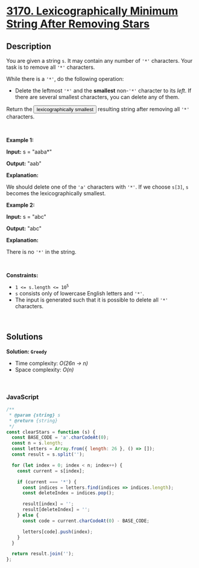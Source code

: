 # [3170. Lexicographically Minimum String After Removing Stars](https://leetcode.com/problems/lexicographically-minimum-string-after-removing-stars)

## Description

<div class="elfjS" data-track-load="description_content"><p>You are given a string <code>s</code>. It may contain any number of <code>'*'</code> characters. Your task is to remove all <code>'*'</code> characters.</p>

<p>While there is a <code>'*'</code>, do the following operation:</p>

<ul>
	<li>Delete the leftmost <code>'*'</code> and the <strong>smallest</strong> non-<code>'*'</code> character to its <em>left</em>. If there are several smallest characters, you can delete any of them.</li>
</ul>

<p>Return the <span data-keyword="lexicographically-smaller-string" class=" cursor-pointer relative text-dark-blue-s text-sm"><button type="button" aria-haspopup="dialog" aria-expanded="false" aria-controls="radix-:rj:" data-state="closed" class="">lexicographically smallest</button></span> resulting string after removing all <code>'*'</code> characters.</p>

<p>&nbsp;</p>
<p><strong class="example">Example 1:</strong></p>

<div class="example-block">
<p><strong>Input:</strong> <span class="example-io">s = "aaba*"</span></p>

<p><strong>Output:</strong> <span class="example-io">"aab"</span></p>

<p><strong>Explanation:</strong></p>

<p>We should delete one of the <code>'a'</code> characters with <code>'*'</code>. If we choose <code>s[3]</code>, <code>s</code> becomes the lexicographically smallest.</p>
</div>

<p><strong class="example">Example 2:</strong></p>

<div class="example-block">
<p><strong>Input:</strong> <span class="example-io">s = "abc"</span></p>

<p><strong>Output:</strong> <span class="example-io">"abc"</span></p>

<p><strong>Explanation:</strong></p>

<p>There is no <code>'*'</code> in the string.</p>
</div>

<p>&nbsp;</p>
<p><strong>Constraints:</strong></p>

<ul>
	<li><code>1 &lt;= s.length &lt;= 10<sup>5</sup></code></li>
	<li><code>s</code> consists only of lowercase English letters and <code>'*'</code>.</li>
	<li>The input is generated such that it is possible to delete all <code>'*'</code> characters.</li>
</ul>
</div>

<p>&nbsp;</p>

## Solutions

**Solution: `Greedy`**

- Time complexity: <em>O(26n -> n)</em>
- Space complexity: <em>O(n)</em>

<p>&nbsp;</p>

### **JavaScript**

```js
/**
 * @param {string} s
 * @return {string}
 */
const clearStars = function (s) {
  const BASE_CODE = 'a'.charCodeAt(0);
  const n = s.length;
  const letters = Array.from({ length: 26 }, () => []);
  const result = s.split('');

  for (let index = 0; index < n; index++) {
    const current = s[index];

    if (current === '*') {
      const indices = letters.find(indices => indices.length);
      const deleteIndex = indices.pop();

      result[index] = '';
      result[deleteIndex] = '';
    } else {
      const code = current.charCodeAt(0) - BASE_CODE;

      letters[code].push(index);
    }
  }

  return result.join('');
};
```
